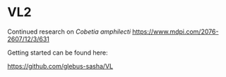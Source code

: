 # VL2

Continued research on _Cobetia amphilecti_ 
https://www.mdpi.com/2076-2607/12/3/631

Getting started can be found here:

https://github.com/glebus-sasha/VL
